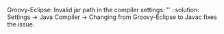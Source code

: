 
Groovy-Eclipse: Invalid jar path in the compiler settings: '' :
solution: Settings -> Java Compiler -> Changing from Groovy-Eclipse to Javac fixes the issue.
